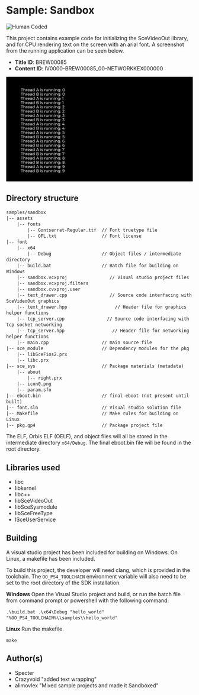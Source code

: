 # Sample: Sandbox

![Human Coded](https://img.shields.io/badge/human-coded-brightgreen?logo=data:image/svg+xml;base64,PHN2ZyB4bWxucz0iaHR0cDovL3d3dy53My5vcmcvMjAwMC9zdmciIHdpZHRoPSIyNCIgaGVpZ2h0PSIyNCIgdmlld0JveD0iMCAwIDI0IDI0IiBmaWxsPSJub25lIiBzdHJva2U9IiNmZmZmZmYiIHN0cm9rZS13aWR0aD0iMiIgc3Ryb2tlLWxpbmVjYXA9InJvdW5kIiBzdHJva2UtbGluZWpvaW49InJvdW5kIiBjbGFzcz0ibHVjaWRlIGx1Y2lkZS1wZXJzb24tc3RhbmRpbmctaWNvbiBsdWNpZGUtcGVyc29uLXN0YW5kaW5nIj48Y2lyY2xlIGN4PSIxMiIgY3k9IjUiIHI9IjEiLz48cGF0aCBkPSJtOSAyMCAzLTYgMyA2Ii8+PHBhdGggZD0ibTYgOCA2IDIgNi0yIi8+PHBhdGggZD0iTTEyIDEwdjQiLz48L3N2Zz4=)

This project contains example code for initializing the SceVideoOut library, and for CPU rendering text on the screen with an arial font. A screenshot from the running application can be seen below.

- **Title ID**: BREW00085
- **Content ID**: IV0000-BREW00085_00-NETWORKKEX000000

![screenshot](screenshot.jpg)



## Directory structure
```
samples/sandbox
|-- assets
    |-- fonts
        |-- Gontserrat-Regular.ttf  // Font truetype file
        |-- OFL.txt                 // Font license
|-- font    
    |-- x64
        |-- Debug                   // Object files / intermediate directory
    |-- build.bat                   // Batch file for building on Windows
    |-- sandbox.vcxproj                // Visual studio project files
    |-- sandbox.vcxproj.filters
    |-- sandbox.cvxproj.user
    |-- text_drawer.cpp                // Source code interfacing with SceVideoOut graphics
    |-- text_drawer.hpp                  // Header file for graphics helper functions
    |-- tcp_server.cpp                // Source code interfacing with tcp socket networking
    |-- tcp_server.hpp                  // Header file for networking helper functions
    |-- main.cpp                    // main source file
|-- sce_module                      // Dependency modules for the pkg
    |-- libSceFios2.prx
    |-- libc.prx
|-- sce_sys                         // Package materials (metadata)
    |-- about
        |-- right.prx
    |-- icon0.png
    |-- param.sfo
|-- eboot.bin                       // final eboot (not present until built)
|-- font.sln                        // Visual studio solution file
|-- Makefile                        // Make rules for building on Linux
|-- pkg.gp4                         // Package project file
```
The ELF, Orbis ELF (OELF), and object files will all be stored in the intermediate directory `x64/Debug`. The final eboot.bin file will be found in the root directory.



## Libraries used

- libc
- libkernel
- libc++
- libSceVideoOut
- libSceSysmodule
- libSceFreeType
- lSceUserService


## Building

A visual studio project has been included for building on Windows. On Linux, a makefile has been included.

To build this project, the developer will need clang, which is provided in the toolchain. The `OO_PS4_TOOLCHAIN` environment variable will also need to be set to the root directory of the SDK installation.

__Windows__
Open the Visual Studio project and build, or run the batch file from command prompt or powershell with the following command:
```
.\build.bat .\x64\Debug "hello_world" "%OO_PS4_TOOLCHAIN%\\samples\\hello_world"
```

__Linux__
Run the makefile.
```
make
```



## Author(s)

- Specter
- Crazyvoid "added text wrapping"
- alimovlex "Mixed sample projects and made it Sandboxed"
